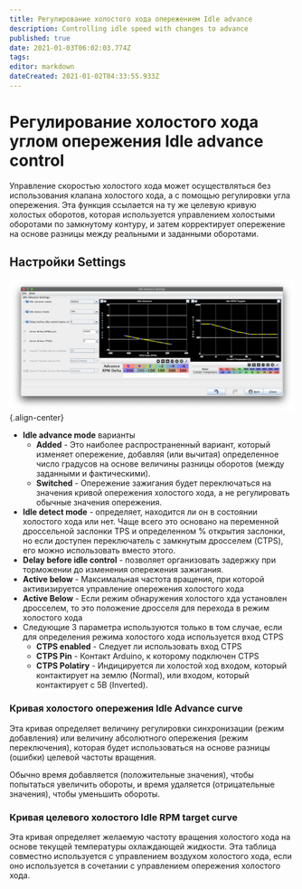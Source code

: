 ```yaml
---
title: Регулирование холостого хода опережением Idle advance
description: Controlling idle speed with changes to advance
published: true
date: 2021-01-03T06:02:03.774Z
tags: 
editor: markdown
dateCreated: 2021-01-02T04:33:55.933Z
---
```


# Регулирование холостого хода углом опережения Idle advance control
Управление скоростью холостого хода может осуществляться без использования клапана холостого хода, а с помощью регулировки угла опережения. Эта функция ссылается на ту же целевую кривую холостых оборотов, которая используется управлением холостыми оборотами по замкнутому контуру, и затем корректирует опережение на основе разницы между реальными и заданными оборотами.

## Настройки Settings
![idle_advance.png](/img/idle/idle_advance.png){.align-center}

* **Idle advance mode** варианты
	* **Added** - Это наиболее распространенный вариант, который изменяет опережение, добавляя (или вычитая) определенное число градусов на основе величины разницы оборотов (между заданными и фактическими).
  * **Switched** - Опережение зажигания будет переключаться на значения кривой опережения холостого хода, а не регулировать обычные значения опережения.
* **Idle detect mode** - определяет, находится ли он в состоянии холостого хода или нет. Чаще всего это основано на переменной дроссельной заслонки TPS и определенном % открытия заслонки, но если доступен переключатель с замкнутым дросселем (CTPS), его можно использовать вместо этого.
* **Delay before idle control** - позволяет организовать задержку при торможении до изменения опережения зажигания.
* **Active below** - Максимальная частота вращения, при которой активизируется управление опережения холостого хода
* **Active Below** - Если режим обнаружения холостого хда установлен дросселем, то это положение дросселя для перехода в режим холостого хода
* Следующие 3 параметра используются только в том случае, если для определения режима холостого хода используется вход CTPS
  * **CTPS enabled** - Следует ли использовать вход CTPS
  * **CTPS Pin** - Контакт Arduino, к которому подключен CTPS
  * **CTPS Polatiry** - Индицируется ли холостой ход входом, который контактирует на землю (Normal), или входом, который контактирует с 5В (Inverted).
  
### Кривая холостого опережения Idle Advance curve
Эта кривая определяет величину регулировки синхронизации (режим добавления) или величину абсолютного опережения (режим переключения), которая будет использоваться на основе разницы (ошибки) целевой частоты вращения. 

Обычно время добавляется (положительные значения), чтобы попытаться увеличить обороты, и время удаляется (отрицательные значения), чтобы уменьшить обороты.

### Кривая целевого холостого Idle RPM target curve
Эта кривая определяет желаемую частоту вращения холостого хода на основе текущей температуры охлаждающей жидкости. Эта таблица совместно используется с управлением воздухом холостого хода, если оно используется в сочетании с управлением опережения холостого хода.